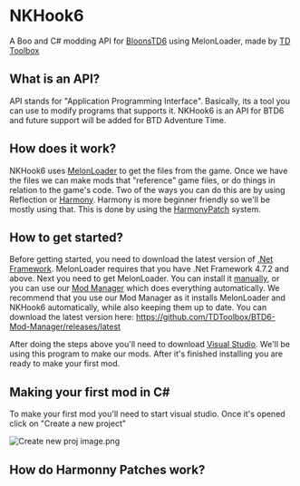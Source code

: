 # NKHook6
A Boo and C# modding API for [BloonsTD6](https://btd6.com/) using MelonLoader, made by [TD Toolbox](https://github.com/TDToolbox)

## What is an API?
API stands for "Application Programming Interface". Basically, its a tool you can use to modify programs that supports it. NKHook6 is an API for BTD6 and future support will be added for BTD Adventure Time.

## How does it work?
NKHook6 uses [MelonLoader](https://melonwiki.xyz/#/) to get the files from the game. Once we have the files we can make mods that "reference" game files, or do things in relation to the game's code. Two of the ways you can do this are by using Reflection or [Harmony](https://harmony.pardeike.net/index.html). Harmony is more beginner friendly so we'll be mostly using that. This is done by using the [HarmonyPatch](https://harmony.pardeike.net/articles/patching.html) system. 


## How to get started?
Before getting started, you need to download the latest version of [.Net Framework](https://dotnet.microsoft.com/download/dotnet-framework). MelonLoader requires that you have .Net Framework 4.7.2 and above. Next you need to get MelonLoader. You can install it [manually](https://github.com/HerpDerpinstine/MelonLoader/releases/latest), or you can use our [Mod Manager](https://github.com/TDToolbox/BTD6-Mod-Manager) which does everything automatically. We recommend that you use our Mod Manager as it installs MelonLoader and NKHook6 automatically, while also keeping them up to date. You can download the latest version here: https://github.com/TDToolbox/BTD6-Mod-Manager/releases/latest

After doing the steps above you'll need to download [Visual Studio](https://visualstudio.microsoft.com/thank-you-downloading-visual-studio/?sku=Community&rel=16). We'll be using this program to make our mods. After it's finished installing you are ready to make your first mod.


## Making your first mod in C#
To make your first mod you'll need to start visual studio. Once it's opened click on "Create a new project"

![Create new proj image.png](https://cdn.discordapp.com/attachments/619054151967703061/759096827281932358/unknown.png)




## How do Harmonny Patches work?
